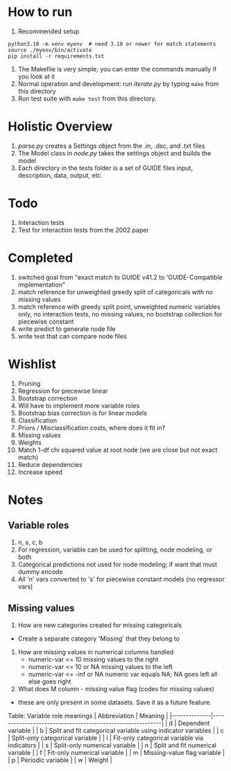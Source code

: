 # How to run
1. Recommended setup 
 ```
 python3.10 -m venv myenv  # need 3.10 or newer for match statements
 source ./myenv/bin/activate 
 pip install -r requirements.txt
 ```
1. The Makefile is very simple; you can enter the commands manually if you look at it 
1. Normal operation and development: run *iterate.py* by typing `make` from this directory
1. Run test suite with `make test` from this directory. 

# Holistic Overview
1. *parse.py* creates a Settings object from the .in, .dsc, and .txt files
1. The Model class in *node.py* takes the settings object and builds the model
1. Each directory in the tests folder is a set of GUIDE files input, description, data, output, etc.

# Todo 
1. Interaction tests
1. Test for interaction tests from the 2002 paper

# Completed 
1. switched goal from "exact match to GUIDE v41.2 to 'GUIDE-Compatible implementation"
1. match reference for unweighted greedy split of categoricals with no missing values 
1. match reference with greedy split point, unweighted numeric variables only, no interaction tests, no missing values, no bootstrap collection for piecewise constant
1. write predict to generate node file
1. write test that can compare node files

# Wishlist
1. Pruning
1. Regression for piecewise linear 
  1. Bootstrap correction 
  1. Will have to implement more variable roles
  1. Bootstrap bias correction is for linear models 
1. Classification
1. Priors / Misclassification costs, where does it fit in?
1. Missing values
1. Weights
1. Match 1-df chi squared value at root node (we are close but not exact match)
1. Reduce dependencies
1. Increase speed

# Notes 
## Variable roles
1. n, s, c, b
1. For regression, variable can be used for splitting, node modeling, or both
1. Categorical predictions not used for node modeling; if want that must dummy encode
1. All 'n' vars converted to 's' for piecewise constant models (no regressor vars)

## Missing values
1. How are new categories created for missing categoricals
- Create a separate category 'Missing' that they belong to
1. How are missing values in numerical columns handled 
    -  numeric-var <= 10          missing values to the right
    -  numeric-var <= 10   or NA  missing values to the left
    -  numeric-var <= -inf or NA  numeric var equals NA; NA goes left all else goes right
1. What does M column - missing value flag (codes for missing values)
  - these are only present in some datasets. Save it as a future feature.

Table: Variable role meanings
| Abbreviation | Meaning                                                   |
|--------------|-----------------------------------------------------------|
| d            | Dependent variable                                       |
| b            | Split and fit categorical variable using indicator variables |
| c            | Split-only categorical variable                         |
| i            | Fit-only categorical variable via indicators            |
| s            | Split-only numerical variable                           |
| n            | Split and fit numerical variable                        |
| f            | Fit-only numerical variable                             |
| m            | Missing-value flag variable                              |
| p            | Periodic variable                                       |
| w            | Weight                                                   |

